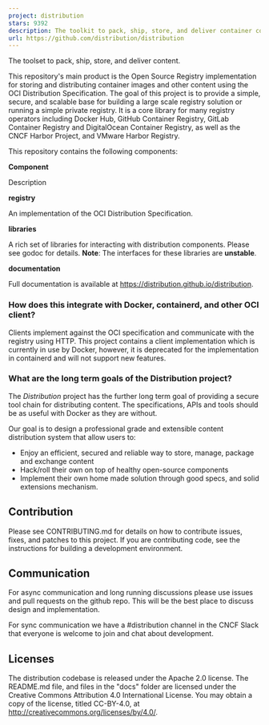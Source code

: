 ```yaml
---
project: distribution
stars: 9392
description: The toolkit to pack, ship, store, and deliver container content
url: https://github.com/distribution/distribution
---
```


The toolset to pack, ship, store, and deliver content.

This repository's main product is the Open Source Registry implementation for storing and distributing container images and other content using the OCI Distribution Specification. The goal of this project is to provide a simple, secure, and scalable base for building a large scale registry solution or running a simple private registry. It is a core library for many registry operators including Docker Hub, GitHub Container Registry, GitLab Container Registry and DigitalOcean Container Registry, as well as the CNCF Harbor Project, and VMware Harbor Registry.

This repository contains the following components:

**Component**

Description

**registry**

An implementation of the OCI Distribution Specification.

**libraries**

A rich set of libraries for interacting with distribution components. Please see godoc for details. **Note**: The interfaces for these libraries are **unstable**.

**documentation**

Full documentation is available at https://distribution.github.io/distribution.

### How does this integrate with Docker, containerd, and other OCI client?

Clients implement against the OCI specification and communicate with the registry using HTTP. This project contains a client implementation which is currently in use by Docker, however, it is deprecated for the implementation in containerd and will not support new features.

### What are the long term goals of the Distribution project?

The _Distribution_ project has the further long term goal of providing a secure tool chain for distributing content. The specifications, APIs and tools should be as useful with Docker as they are without.

Our goal is to design a professional grade and extensible content distribution system that allow users to:

-   Enjoy an efficient, secured and reliable way to store, manage, package and exchange content
-   Hack/roll their own on top of healthy open-source components
-   Implement their own home made solution through good specs, and solid extensions mechanism.

Contribution
------------

Please see CONTRIBUTING.md for details on how to contribute issues, fixes, and patches to this project. If you are contributing code, see the instructions for building a development environment.

Communication
-------------

For async communication and long running discussions please use issues and pull requests on the github repo. This will be the best place to discuss design and implementation.

For sync communication we have a #distribution channel in the CNCF Slack that everyone is welcome to join and chat about development.

Licenses
--------

The distribution codebase is released under the Apache 2.0 license. The README.md file, and files in the "docs" folder are licensed under the Creative Commons Attribution 4.0 International License. You may obtain a copy of the license, titled CC-BY-4.0, at http://creativecommons.org/licenses/by/4.0/.
